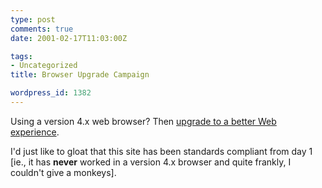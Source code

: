 ```yaml
---
type: post
comments: true
date: 2001-02-17T11:03:00Z

tags:
- Uncategorized
title: Browser Upgrade Campaign

wordpress_id: 1382
---
```


Using a version 4.x web browser? Then [upgrade to a better Web experience](http://www.webstandards.org/upgrade/).  

   

I'd just like to gloat that this site has been standards compliant from day 1 [ie., it has **never** worked in a version 4.x browser and quite frankly, I couldn't give a monkeys].  


